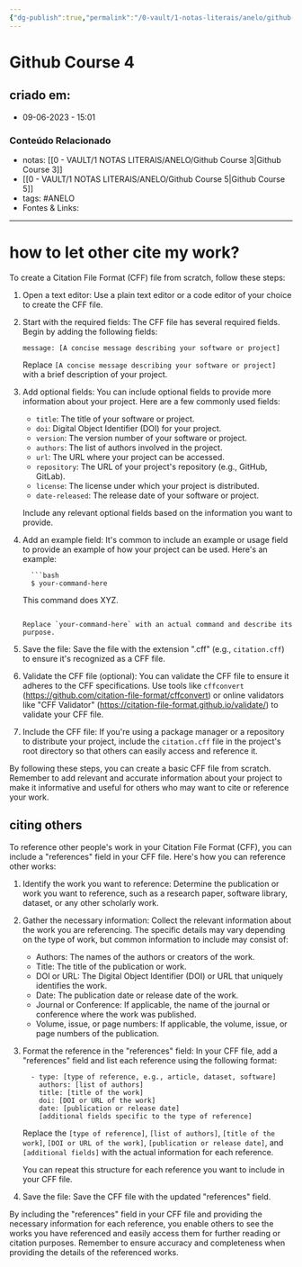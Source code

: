 ```yaml
---
{"dg-publish":true,"permalink":"/0-vault/1-notas-literais/anelo/github-course-4/","tags":["ANELO"],"dgHomeLink":true,"dgShowLocalGraph":true,"dgShowFileTree":true,"dgEnableSearch":true,"noteIcon":""}
---
```


# Github Course 4

## criado em: 
-  09-06-2023 - 15:01

### Conteúdo Relacionado
- notas: [[0 - VAULT/1 NOTAS LITERAIS/ANELO/Github Course 3\|Github Course 3]]
- [[0 - VAULT/1 NOTAS LITERAIS/ANELO/Github Course 5\|Github Course 5]]
- tags: #ANELO 
- Fontes & Links: 

---


# how to let other cite my work?

To create a Citation File Format (CFF) file from scratch, follow these steps:

1. Open a text editor: Use a plain text editor or a code editor of your choice to create the CFF file.

2. Start with the required fields: The CFF file has several required fields. Begin by adding the following fields:

   ```cff-version: 1.2.0
   message: [A concise message describing your software or project]
   ```

   Replace `[A concise message describing your software or project]` with a brief description of your project.

3. Add optional fields: You can include optional fields to provide more information about your project. Here are a few commonly used fields:

   - `title`: The title of your software or project.
   - `doi`: Digital Object Identifier (DOI) for your project.
   - `version`: The version number of your software or project.
   - `authors`: The list of authors involved in the project.
   - `url`: The URL where your project can be accessed.
   - `repository`: The URL of your project's repository (e.g., GitHub, GitLab).
   - `license`: The license under which your project is distributed.
   - `date-released`: The release date of your software or project.

   Include any relevant optional fields based on the information you want to provide.

4. Add an example field: It's common to include an example or usage field to provide an example of how your project can be used. Here's an example:

   ```example: |
     ```bash
     $ your-command-here
     ```

     This command does XYZ.
   ```

   Replace `your-command-here` with an actual command and describe its purpose.

5. Save the file: Save the file with the extension ".cff" (e.g., `citation.cff`) to ensure it's recognized as a CFF file.

6. Validate the CFF file (optional): You can validate the CFF file to ensure it adheres to the CFF specifications. Use tools like `cffconvert` (https://github.com/citation-file-format/cffconvert) or online validators like "CFF Validator" (https://citation-file-format.github.io/validate/) to validate your CFF file.

7. Include the CFF file: If you're using a package manager or a repository to distribute your project, include the `citation.cff` file in the project's root directory so that others can easily access and reference it.

By following these steps, you can create a basic CFF file from scratch. Remember to add relevant and accurate information about your project to make it informative and useful for others who may want to cite or reference your work.

## citing others

To reference other people's work in your Citation File Format (CFF), you can include a "references" field in your CFF file. Here's how you can reference other works:

1. Identify the work you want to reference: Determine the publication or work you want to reference, such as a research paper, software library, dataset, or any other scholarly work.

2. Gather the necessary information: Collect the relevant information about the work you are referencing. The specific details may vary depending on the type of work, but common information to include may consist of:

   - Authors: The names of the authors or creators of the work.
   - Title: The title of the publication or work.
   - DOI or URL: The Digital Object Identifier (DOI) or URL that uniquely identifies the work.
   - Date: The publication date or release date of the work.
   - Journal or Conference: If applicable, the name of the journal or conference where the work was published.
   - Volume, issue, or page numbers: If applicable, the volume, issue, or page numbers of the publication.

3. Format the reference in the "references" field: In your CFF file, add a "references" field and list each reference using the following format:

   ```references:
     - type: [type of reference, e.g., article, dataset, software]
       authors: [list of authors]
       title: [title of the work]
       doi: [DOI or URL of the work]
       date: [publication or release date]
       [additional fields specific to the type of reference]
   ```

   Replace the `[type of reference]`, `[list of authors]`, `[title of the work]`, `[DOI or URL of the work]`, `[publication or release date]`, and `[additional fields]` with the actual information for each reference.

   You can repeat this structure for each reference you want to include in your CFF file.

4. Save the file: Save the CFF file with the updated "references" field.

By including the "references" field in your CFF file and providing the necessary information for each reference, you enable others to see the works you have referenced and easily access them for further reading or citation purposes. Remember to ensure accuracy and completeness when providing the details of the referenced works.